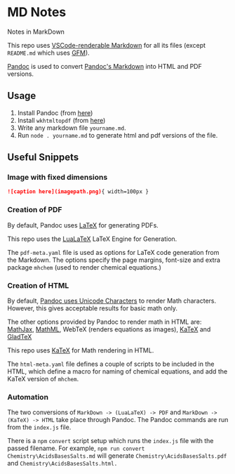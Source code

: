 # MD Notes

Notes in MarkDown

This repo uses [VSCode-renderable Markdown](https://code.visualstudio.com/docs/languages/markdown#_markdown-preview) for all its files (except `README.md` which uses [GFM](https://github.github.com/gfm/)).

[Pandoc](https://pandoc.org/) is used to convert [Pandoc's Markdown](https://pandoc.org/MANUAL.html#pandocs-markdown) into HTML and PDF versions.


## Usage

1. Install Pandoc (from [here](https://pandoc.org/installing.html))
2. Install `wkhtmltopdf` (from [here](https://wkhtmltopdf.org/downloads.html))
2. Write any markdown file `yourname.md`. 
3. Run `node . yourname.md` to generate html and pdf versions of the file.


## Useful Snippets

### Image with fixed dimensions

```md
![caption here](imagepath.png){ width=100px }
```



### Creation of PDF

By default, Pandoc uses [LaTeX](https://www.latex-project.org/) for generating PDFs.

This repo uses the [LuaLaTeX](http://www.luatex.org/) LaTeX Engine for Generation.

The `pdf-meta.yaml` file is used as options for LaTeX code generation from the Markdown. The options specify the page margins, font-size and extra package `mhchem` (used to render chemical equations.)

### Creation of HTML

By default, [Pandoc uses Unicode Characters](https://pandoc.org/MANUAL.html#math-rendering-in-html) to render Math characters. However, this gives acceptable results for basic math only.

The other options provided by Pandoc to render math in HTML are: [MathJax](https://www.mathjax.org/), [MathML](https://developer.mozilla.org/en-US/docs/Web/MathML), WebTeX (renders equations as images), [KaTeX](https://katex.org/) and [GladTeX](https://humenda.github.io/GladTeX/)

This repo uses [KaTeX](https://katex.org/) for Math rendering in HTML.

The `html-meta.yaml` file defines a couple of scripts to be included in the HTML, which define a macro for naming of chemical equations, and add the KaTeX version of `mhchem`.

### Automation

The two conversions of `MarkDown -> (LuaLaTeX) -> PDF` and `MarkDown -> (KaTeX) -> HTML` take place through Pandoc. The Pandoc commands are run from the `index.js` file.

There is a `npm` `convert` script setup which runs the `index.js` file with the passed filename. For example, `npm run convert Chemistry\AcidsBasesSalts.md` will generate `Chemistry\AcidsBasesSalts.pdf` and `Chemistry\AcidsBasesSalts.html.`
